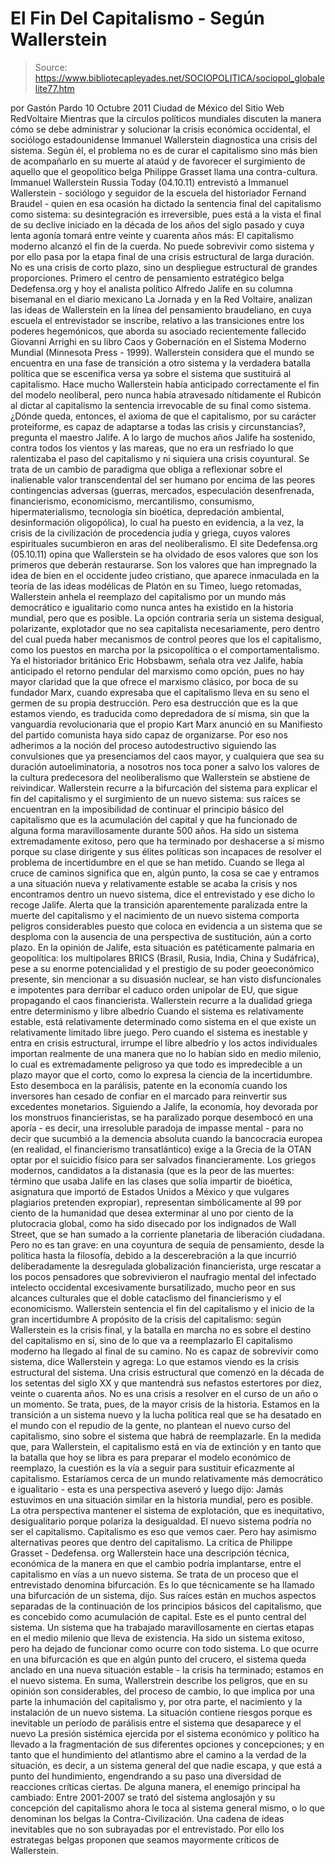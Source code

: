 # El Fin Del Capitalismo - Según Wallerstein

> Source: https://www.bibliotecapleyades.net/SOCIOPOLITICA/sociopol_globalelite77.htm

por Gastón Pardo
10 Octubre 2011
Ciudad de México
del Sitio Web
RedVoltaire
Mientras que la círculos
políticos mundiales discuten la manera cómo se debe
administrar y solucionar la crisis económica occidental, el
sociólogo estadounidense Immanuel Wallerstein diagnostica
una crisis del sistema.
Según él, el problema no es de
curar el capitalismo sino más bien de acompañarlo en su
muerte al ataúd y de favorecer el surgimiento de aquello que
el geopolítico belga Philippe Grasset llama una contra-cultura.
Immanuel Wallerstein
Russia Today (04.10.11) entrevistó a Immanuel
Wallerstein - sociólogo y seguidor de la escuela del historiador
Fernand Braudel - quien en esa ocasión ha dictado la sentencia final del capitalismo
como sistema:
su desintegración es irreversible, pues está a la vista el
final de su declive iniciado en la década de los años del siglo pasado y
cuya lenta agonía tomará entre veinte y cuarenta años más: El capitalismo
moderno alcanzó el fin de la cuerda.
No puede sobrevivir como sistema y por
ello pasa por la etapa final de una crisis estructural de larga duración.
No
es una crisis de corto plazo, sino un despliegue estructural de grandes
proporciones.
Primero el centro de pensamiento estratégico belga
Dedefensa.org y hoy el
analista político Alfredo Jalife en su columna bisemanal en el diario
mexicano La Jornada y en la Red Voltaire, analizan las ideas de Wallerstein
en la línea del pensamiento braudeliano, en cuya escuela el entrevistador se
inscribe, relativo a las transiciones entre los poderes hegemónicos, que
aborda su asociado recientemente fallecido Giovanni Arrighi en su libro Caos
y Gobernación en el Sistema Moderno Mundial (Minnesota Press - 1999).
Wallerstein considera que el mundo se encuentra en una fase de transición a
otro sistema y la verdadera batalla política que se escenifica versa ya
sobre el sistema que sustituirá al capitalismo.
Hace mucho Wallerstein había anticipado correctamente el fin del modelo
neoliberal, pero nunca había atravesado nítidamente el Rubicón al dictar al
capitalismo la sentencia irrevocable de su final como sistema.
¿Dónde queda, entonces, el axioma de que el capitalismo, por su carácter
proteiforme, es capaz de adaptarse a todas las crisis y circunstancias?,
pregunta el maestro Jalife.
A lo largo de muchos años Jalife ha sostenido, contra todos los vientos y
las mareas, que no era un resfriado lo que ralentizaba el paso del
capitalismo y ni siquiera una crisis coyuntural.
Se trata de un cambio de
paradigma que obliga a reflexionar sobre el inalienable valor transcendental
del ser humano por encima de las peores contingencias adversas (guerras,
mercados, especulación desenfrenada, financierismo, economicismo,
mercantilismo, consumismo, hipermaterialismo, tecnología sin bioética,
depredación ambiental, desinformación oligopólica), lo cual ha puesto en
evidencia, a la vez, la crisis de la civilización de procedencia judía y
griega, cuyos valores espirituales sucumbieron en aras del neoliberalismo.
El site Dedefensa.org (05.10.11) opina que Wallerstein se ha olvidado de
esos valores que son los primeros que deberán restaurarse.
Son los valores que han impregnado la idea de bien en el occidente judeo
cristiano, que aparece inmaculada en la teoría de las ideas modélicas de
Platón en su Timeo, luego retomadas,
Wallerstein anhela el reemplazo del capitalismo por un mundo más democrático
e igualitario como nunca antes ha existido en la historia mundial, pero que
es posible.
La opción contraria sería un sistema desigual, polarizante,
explotador que no sea capitalista necesariamente, pero dentro del cual pueda
haber mecanismos de control peores que los el capitalismo, como los puestos
en marcha por la psicopolítica o el comportamentalismo.
Ya el historiador británico Eric Hobsbawm, señala otra vez Jalife, había
anticipado el retorno pendular del marxismo como opción, pues no hay mayor
claridad que la que ofrece el marxismo clásico, por boca de su fundador
Marx, cuando expresaba que el capitalismo lleva en su seno el germen de su
propia destrucción.
Pero esa destrucción que es la que estamos viendo, es
traducida como depredadora de sí misma, sin que la vanguardia revolucionaria
que el propio Kart Marx anunció en su Manifiesto del partido comunista haya
sido capaz de organizarse.
Por eso nos adherimos a la noción del proceso
autodestructivo siguiendo las convulsiones que ya presenciamos del caos
mayor, y cualquiera que sea su duración autoeliminatoria, a nosotros nos
toca poner a salvo los valores de la cultura predecesora del neoliberalismo
que Wallerstein se abstiene de reivindicar.
Wallerstein recurre a la bifurcación del sistema para explicar el fin del
capitalismo y el surgimiento de un nuevo sistema: sus raíces se encuentran
en la imposibilidad de continuar el principio básico del capitalismo que es
la acumulación del capital y que ha funcionado de alguna forma
maravillosamente durante 500 años.
Ha sido un sistema extremadamente exitoso,
pero que ha terminado por deshacerse a sí mismo porque su clase dirigente y
sus élites políticas son incapaces de resolver el problema de incertidumbre
en el que se han metido.
Cuando se llega al cruce de caminos significa que en,
algún punto, la cosa
se cae y entramos a una situación nueva y relativamente estable se acaba la
crisis y nos encontramos dentro un nuevo sistema, dice el entrevistado y
ese dicho lo recoge Jalife.
Alerta que la transición aparentemente paralizada entre la muerte del
capitalismo y el nacimiento de un nuevo sistema comporta peligros
considerables puesto que coloca en evidencia a un sistema que se desploma
con la ausencia de una perspectiva de sustitución, aún a corto plazo.
En la opinión de Jalife, esta situación es patéticamente palmaria en
geopolítica:
los multipolares
BRICS (Brasil, Rusia, India, China y Sudáfrica),
pese a su enorme potencialidad y el prestigio de su poder geoeconómico
presente, sin mencionar a su disuasión nuclear, se han visto disfuncionales
e impotentes para derribar el caduco orden unipolar de EU, que sigue
propagando el caos financierista.
Wallerstein recurre a la dualidad griega entre determinismo y libre albedrío
Cuando el sistema es relativamente estable, está relativamente determinado
como sistema en el que existe un relativamente limitado libre juego.
Pero
cuando el sistema es inestable y entra en crisis estructural, irrumpe el
libre albedrío y los actos individuales importan realmente de una manera que
no lo habían sido en medio milenio, lo cual es extremadamente peligroso ya
que todo es impredecible a un plazo mayor que el corto, como lo expresa la
ciencia de la incertidumbre.
Esto desemboca en la parálisis, patente en la
economía cuando los inversores han cesado de confiar en el marcado para
reinvertir sus excedentes monetarios.
Siguiendo a Jalife, la economía, hoy devorada por los monstruos
financieristas, se ha paralizado porque desembocó en una aporía - es decir,
una irresoluble paradoja de impasse mental - para no decir que sucumbió a la
demencia absoluta cuando la bancocracia europea (en realidad, el financierismo transatlántico) exige a la Grecia de la OTAN optar por el
suicidio físico para ser salvados financieramente.
Los griegos modernos, candidatos a la distanasia (que es la peor de las
muertes: término que usaba Jalife en las clases que solía impartir de
bioética, asignatura que importó de Estados Unidos a México y que vulgares
plagiarios pretenden expropiar), representan simbólicamente al 99 por ciento
de la humanidad que desea exterminar al uno por ciento de la plutocracia
global, como ha sido disecado por los indignados de Wall Street, que se han
sumado a la corriente planetaria de liberación ciudadana.
Pero no es tan grave: en una coyuntura de sequía de pensamiento, desde la
política hasta la filosofía, debido a la descerebración a la que incurrió
deliberadamente la desregulada globalización financierista, urge rescatar a
los pocos pensadores que sobrevivieron el naufragio mental del infectado
intelecto occidental excesivamente bursatilizado, mucho peor en sus alcances
culturales que el doble cataclismo del financierismo y el economicismo.
Wallerstein sentencia el fin del capitalismo y el inicio de la gran
incertidumbre
A propósito de la crisis del capitalismo: según Wallerstein es la crisis
final, y la batalla en marcha no es sobre el destino del capitalismo en sí,
sino de lo que va a reemplazarlo
El capitalismo moderno ha llegado al final
de su camino. No es capaz de sobrevivir como sistema, dice Wallerstein y agrega:
Lo que estamos viendo es la crisis estructural del sistema. Una crisis
estructural que comenzó en la década de los setentas del siglo XX y que
mantendrá sus nefastos estertores por diez, veinte o cuarenta años.
No es
una crisis a resolver en el curso de un año o un momento. Se trata, pues, de
la mayor crisis de la historia.
Estamos en la transición a un sistema nuevo
y la lucha política real que se ha desatado en el mundo con el repudio de la
gente, no plantean el nuevo curso del capitalismo, sino sobre el sistema que
habrá de reemplazarle.
En la medida que, para Wallerstein, el capitalismo está en vía de extinción
y en tanto que la batalla que hoy se libra es para preparar el modelo
económico de reemplazo, la cuestión es la vía a seguir para sustituir
eficazmente al capitalismo.
Estaríamos cerca de un mundo relativamente más
democrático e igualitario - esta es una perspectiva aseveró y luego dijo:
Jamás estuvimos en una situación similar en la historia mundial, pero es
posible. La otra perspectiva mantener el sistema de explotación, que es
inequitativo, desigualitario porque polariza la desigualdad. El nuevo
sistema podría no ser el capitalismo. Capitalismo es eso que vemos caer.
Pero hay asimismo alternativas peores que dentro del capitalismo.
La crítica de Philippe Grasset - Dedefensa. org
Wallerstein hace una descripción técnica,
económica de la manera en que el cambio podría implantarse, entre el
capitalismo en vías a un nuevo sistema.
Se trata de un proceso que el entrevistado denomina bifurcación.
Es lo
que técnicamente se ha llamado una bifurcación de un sistema, dijo.
Sus
raíces están en muchos aspectos separadas de la continuación de los
principios básicos del capitalismo, que es concebido como acumulación de
capital. Este es el punto central del sistema. Un sistema que ha trabajado
maravillosamente en ciertas etapas en el medio milenio que lleva de
existencia. Ha sido un sistema exitoso, pero ha dejado de funcionar como
ocurre con todo sistema.
Lo que ocurre en una bifurcación es que en algún
punto del crucero, el sistema queda anclado en una nueva situación estable - la crisis ha terminado; estamos en el nuevo sistema.
En suma, Wallerstrein describe los peligros, que en su opinión son
considerables, del proceso de cambio, lo que implica por una parte la
inhumación del capitalismo y, por otra parte, el nacimiento y la instalación
de un nuevo sistema.
La situación contiene riesgos porque es inevitable un
período de parálisis entre el sistema que desaparece y el nuevo La presión
sistémica ejercida por el sistema económico y político ha llevado a la
fragmentación de sus diferentes opciones y concepciones; y en tanto que el
hundimiento del atlantismo abre el camino a la verdad de la situación, es
decir, a un sistema general del que nadie escapa, y que está a punto del
hundimiento, engendrando a su paso una diversidad de reacciones críticas
ciertas.
De alguna manera, el enemigo principal ha cambiado: Entre 2001-2007
se trató del sistema anglosajón y su concepción del capitalismo ahora le
toca al sistema general mismo, o lo que denominan los belgas la Contra-Civilización.
Una cadena de ideas inevitables que no son subrayadas por el entrevistado.
Por ello los estrategas belgas proponen que seamos mayormente
críticos de
Wallerstein.
